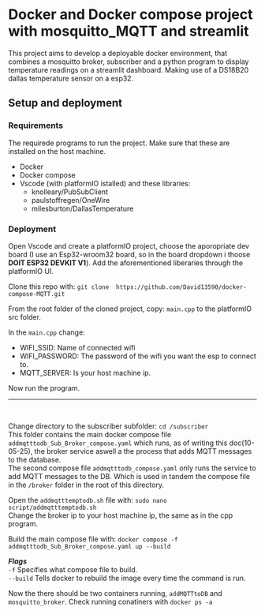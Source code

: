 # Docker and Docker compose project with mosquitto_MQTT and streamlit 
This project aims to develop a deployable docker environment, that combines a mosquitto broker, 
subscriber and a python program to display temperature readings on a streamlit dashboard. Making use of a DS18B20 dallas temperature sensor on a esp32.

## Setup and deployment
### Requirements
The requirede programs to run the project. Make sure that these are installed on the host machine.
* Docker
* Docker compose
* Vscode (with platformIO istalled) and these libraries:
    * knolleary/PubSubClient
    * paulstoffregen/OneWire
    * milesburton/DallasTemperature

### Deployment
Open Vscode and create a platformIO project, choose the aporopriate dev board (I use an Esp32-wroom32 board, so in the board dropdown i thoose **DOIT ESP32 DEVKIT V1**). Add the aforementioned liberaries through the platformIO UI.  

Clone this repo with: ```git clone  https://github.com/David13590/docker-compose-MQTT.git```


From the root folder of the cloned project, copy: ```main.cpp``` to the platformIO src folder. 

In the ```main.cpp``` change: 
* WIFI_SSID: Name of connected wifi
* WIFI_PASSWORD: The password of the wifi you want the esp to connect to.
* MQTT_SERVER: Is your host machine ip.

Now run the program.
___________________________
<br>

Change directory to the subscriber subfolder: ```cd /subscriber```  
This folder contains the main docker compose file ```addmqtttodb_Sub_Broker_compose.yaml``` which runs, as of writing this doc(10-05-25), the broker service aswell a the process that adds MQTT messages to the database.  
The second compose file ```addmqtttodb_compose.yaml``` only runs the service to add MQTT messages to the DB. Which is used in tandem the compose file in the ```/broker``` folder in the root of this directory.

Open the ```addmqtttemptodb.sh``` file with: ```sudo nano script/addmqtttemptodb.sh```  
Change the broker ip to your host machine ip, the same as in the cpp program.

Build the main compose file with: ```docker compose -f addmqtttodb_Sub_Broker_compose.yaml up --build ```  

***Flags***  
```-f``` Specifies what compose file to build.  
```--build``` Tells docker to rebuild the image every time the command is run.

Now the there should be two containers running, ```addMQTTtoDB``` and ```mosquitto_broker```. Check running conatiners with ```docker ps -a```